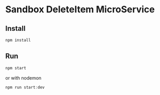 # Sandbox DeleteItem MicroService

## Install

```javascript
npm install
```

## Run

```javascript
npm start
```

or with nodemon

```javascript
npm run start:dev
```
